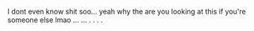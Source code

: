 I dont even know shit soo... yeah why the are you looking at this if you're someone else lmao
...
...
.
.
.
.
